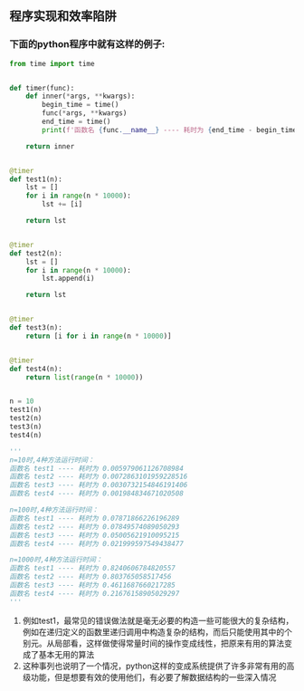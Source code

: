 ## 程序实现和效率陷阱

### 下面的python程序中就有这样的例子:

```python
from time import time


def timer(func):
    def inner(*args, **kwargs):
        begin_time = time()
        func(*args, **kwargs)
        end_time = time()
        print(f'函数名 {func.__name__} ---- 耗时为 {end_time - begin_time}')

    return inner


@timer
def test1(n):
    lst = []
    for i in range(n * 10000):
        lst += [i]

    return lst


@timer
def test2(n):
    lst = []
    for i in range(n * 10000):
        lst.append(i)

    return lst


@timer
def test3(n):
    return [i for i in range(n * 10000)]


@timer
def test4(n):
    return list(range(n * 10000))


n = 10
test1(n)
test2(n)
test3(n)
test4(n)

'''
n=10时,4种方法运行时间：
函数名 test1 ---- 耗时为 0.005979061126708984
函数名 test2 ---- 耗时为 0.0072863101959228516
函数名 test3 ---- 耗时为 0.0030732154846191406
函数名 test4 ---- 耗时为 0.001984834671020508

n=100时,4种方法运行时间：
函数名 test1 ---- 耗时为 0.07871866226196289
函数名 test2 ---- 耗时为 0.07849574089050293
函数名 test3 ---- 耗时为 0.05005621910095215
函数名 test4 ---- 耗时为 0.021999597549438477

n=1000时,4种方法运行时间：
函数名 test1 ---- 耗时为 0.8240606784820557
函数名 test2 ---- 耗时为 0.803765058517456
函数名 test3 ---- 耗时为 0.4611687660217285
函数名 test4 ---- 耗时为 0.21676158905029297
'''
```

1. 例如test1，最常见的错误做法就是毫无必要的构造一些可能很大的复杂结构，例如在递归定义的函数里递归调用中构造复杂的结构，而后只能使用其中的个别元。从局部看，这样做使得常量时间的操作变成线性，把原来有用的算法变成了基本无用的算法
2. 这种事列也说明了一个情况，python这样的变成系统提供了许多非常有用的高级功能，但是想要有效的使用他们，有必要了解数据结构的一些深入情况
